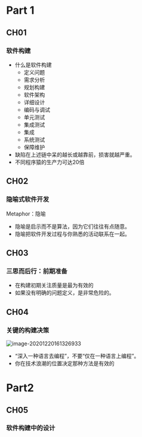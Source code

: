 # Part 1

## CH01

### 软件构建

* 什么是软件构建
  * 定义问题
  * 需求分析
  * 规划构建
  * 软件架构
  * 详细设计
  * 编码与调试
  * 单元测试
  * 集成测试
  * 集成
  * 系统测试
  * 保障维护
* 缺陷在上述链中呆的越长或越靠前，损害就越严重。
* 不同程序猿的生产力可达20倍

## CH02

### 隐喻式软件开发

Metaphor：隐喻

* 隐喻是启示而不是算法，因为它们往往有点随意。
* 隐喻把软件开发过程与你熟悉的活动联系在一起。

## CH03

### 三思而后行：前期准备

* 在构建初期关注质量是最为有效的
* 如果没有明确的问题定义，是非常危险的。

## CH04

### 关键的构建决策

![image-20201220161326933](C:\Users\Administrator\AppData\Roaming\Typora\typora-user-images\image-20201220161326933.png)

* “深入一种语言去编程”，不要“仅在一种语言上编程”。
* 你在技术浪潮的位置决定那种方法是有效的

# Part2

## CH05

### 软件构建中的设计

